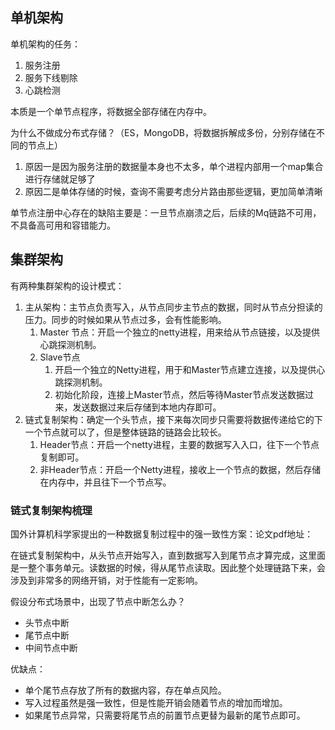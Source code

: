 
## 单机架构

单机架构的任务：
1. 服务注册
2. 服务下线剔除
3. 心跳检测

本质是一个单节点程序，将数据全部存储在内存中。

为什么不做成分布式存储？（ES，MongoDB，将数据拆解成多份，分别存储在不同的节点上）
1. 原因一是因为服务注册的数据量本身也不太多，单个进程内部用一个map集合进行存储就足够了
2. 原因二是单体存储的时候，查询不需要考虑分片路由那些逻辑，更加简单清晰

单节点注册中心存在的缺陷主要是：一旦节点崩溃之后，后续的Mq链路不可用，不具备高可用和容错能力。


## 集群架构

有两种集群架构的设计模式：
1. 主从架构：主节点负责写入，从节点同步主节点的数据，同时从节点分担读的压力。同步的时候如果从节点过多，会有性能影响。
   1. Master 节点：开启一个独立的netty进程，用来给从节点链接，以及提供心跳探测机制。
   2. Slave节点
      1. 开启一个独立的Netty进程，用于和Master节点建立连接，以及提供心跳探测机制。
      2. 初始化阶段，连接上Master节点，然后等待Master节点发送数据过来，发送数据过来后存储到本地内存即可。
2. 链式复制架构：确定一个头节点，接下来每次同步只需要将数据传递给它的下一个节点就可以了，但是整体链路的链路会比较长。
   1. Header节点：开启一个netty进程，主要的数据写入入口，往下一个节点复制即可。
   2. 非Header节点：开启一个Netty进程，接收上一个节点的数据，然后存储在内存中，并且往下一个节点写。


### 链式复制架构梳理

国外计算机科学家提出的一种数据复制过程中的强一致性方案：论文pdf地址：

在链式复制架构中，从头节点开始写入，直到数据写入到尾节点才算完成，这里面是一整个事务单元。读数据的时候，得从尾节点读取。因此整个处理链路下来，会涉及到非常多的网络开销，对于性能有一定影响。

假设分布式场景中，出现了节点中断怎么办？
- 头节点中断
- 尾节点中断
- 中间节点中断

优缺点：
- 单个尾节点存放了所有的数据内容，存在单点风险。
- 写入过程虽然是强一致性，但是性能开销会随着节点的增加而增加。
- 如果尾节点异常，只需要将尾节点的前置节点更替为最新的尾节点即可。
